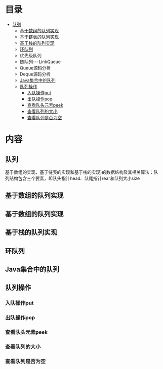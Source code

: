# 目录

* [队列](#队列)
  * [基于数组的队列实现](#基于数组的队列实现)
  * [基于链表的队列实现](#基于数组的队列实现)
  * [基于栈的队列实现](#基于栈的队列实现)
  * [环队列](#环队列)
  * 优先级队列
  *  链队列---LinkQueue
  * Queue源码分析
  * Deque源码分析
  * [Java集合中的队列](#Java集合中的队列)
  * [队列操作](#队列操作)
    - [入队操作put](#入队操作put)
    - [出队操作pop](#出队操作pop)
    - [查看队头元素peek](#查看队头元素peek)
    - [查看队列的大小](#查看队列的大小)  
    - [查看队列是否为空](#查看队列是否为空)



# 内容

## 队列
 基于数组的实现、基于链表的实现和基于栈的实现)的数据结构及其相关算法：队列结构包含三个要素，即队头指针head、队尾指针rear和队列大小size
## 基于数组的队列实现
## 基于数组的队列实现
## 基于栈的队列实现
## 环队列
## Java集合中的队列
## 队列操作
### 入队操作put
### 出队操作pop
### 查看队头元素peek
### 查看队列的大小
### 查看队列是否为空

